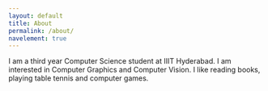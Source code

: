 ```yaml
---
layout: default
title: About
permalink: /about/
navelement: true
---
```


I am a third year Computer Science student at IIIT Hyderabad. I am interested in Computer Graphics and Computer Vision. I like reading books, playing table tennis and computer games.
